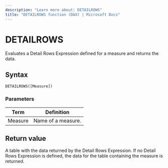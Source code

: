 ```yaml
---
description: "Learn more about: DETAILROWS"
title: "DETAILROWS function (DAX) | Microsoft Docs"
---
```

# DETAILROWS

Evaluates a Detail Rows Expression defined for a measure and returns the data.

## Syntax  
  
```dax
DETAILROWS([Measure])  
```
  
### Parameters  
  
|Term|Definition|  
|--------|--------------|  
|Measure|Name of a measure.|  
  
## Return value

A table with the data returned by the Detail Rows Expression. If no Detail Rows Expression is defined, the data for the table containing the measure is returned.

